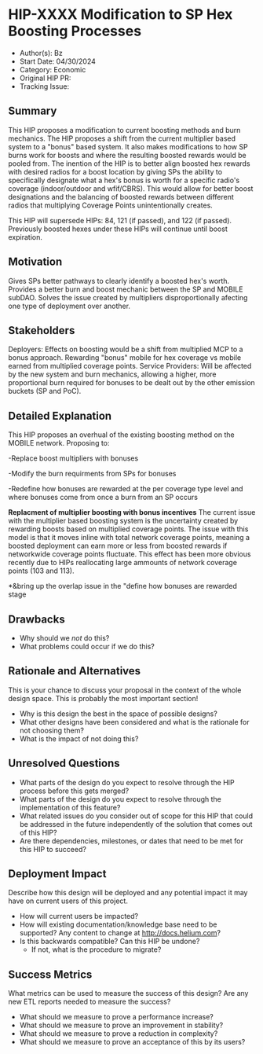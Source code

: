 # HIP-XXXX Modification to SP Hex Boosting Processes

- Author(s): Bz
- Start Date: 04/30/2024
- Category: Economic
- Original HIP PR: <!-- leave this empty; maintainer will fill in ID of this pull request -->
- Tracking Issue: <!-- leave this empty; maintainer will create a discussion issue -->

## Summary

This HIP proposes a modification to current boosting methods and burn mechanics. The HIP proposes a shift from the current multiplier based system to a "bonus" based system. It also makes modifications to how SP burns work for boosts and where the resulting boosted rewards would be pooled from.
The inention of the HIP is to better align boosted hex rewards with desired radios for a boost location by giving SPs the ability to specifically designate what a hex's bonus is worth for a specific radio's coverage (indoor/outdoor and wfif/CBRS). This would allow for better boost designations and the balancing of boosted rewards between different radios that multiplying Coverage Points unintentionally creates.

This HIP will supersede HIPs: 84, 121 (if passed), and 122 (if passed). Previously boosted hexes under these HIPs will continue until boost expiration.

<!-- Read the content requests in all sections before starting to write any section. -->

## Motivation

Gives SPs better pathways to clearly identify a boosted hex's worth.
Provides a better burn and boost mechanic between the SP and MOBILE subDAO.
Solves the issue created by multipliers disproportionally afecting one type of deployment over another.

## Stakeholders

Deployers: Effects on boosting would be a shift from multiplied MCP to a bonus approach. Rewarding "bonus" mobile for hex coverage vs mobile earned from multiplied coverage points.
Service Providers: Will be affected by the new system and burn mechanics, allowing a higher, more proportional burn required for bonuses to be dealt out by the other emission buckets (SP and PoC).

## Detailed Explanation

This HIP proposes an overhual of the existing boosting method on the MOBILE network. Proposing to: 
 
  -Replace boost multipliers with bonuses

  -Modify the burn requirments from SPs for bonuses

  -Redefine how bonuses are rewarded at the per coverage type level and where bonuses come from once a burn from an SP occurs


**Replacment of multiplier boosting with bonus incentives**
The current issue with the multiplier based boosting system is the uncertainty created by rewarding boosts based on multiplied coverage points. The issue with this model is that it moves inline with total network coverage points, meaning a boosted deployment can earn more or less from boosted rewards if networkwide coverage points fluctuate. This effect has been more obvious recently due to HIPs reallocating large ammounts of network coverage points (103 and 113). 

*&bring up the overlap issue in the "define how bonuses are rewarded stage


## Drawbacks

- Why should we _not_ do this?
- What problems could occur if we do this?

## Rationale and Alternatives

This is your chance to discuss your proposal in the context of the whole design space. This is
probably the most important section!

- Why is this design the best in the space of possible designs?
- What other designs have been considered and what is the rationale for not choosing them?
- What is the impact of not doing this?

## Unresolved Questions

- What parts of the design do you expect to resolve through the HIP process before this gets merged?
- What parts of the design do you expect to resolve through the implementation of this feature?
- What related issues do you consider out of scope for this HIP that could be addressed in the
  future independently of the solution that comes out of this HIP?
- Are there dependencies, milestones, or dates that need to be met for this HIP to succeed?

## Deployment Impact

Describe how this design will be deployed and any potential impact it may have on current users of
this project.

- How will current users be impacted?
- How will existing documentation/knowledge base need to be supported? Any content to change at
  <http://docs.helium.com>?
- Is this backwards compatible? Can this HIP be undone?
  - If not, what is the procedure to migrate?

## Success Metrics

What metrics can be used to measure the success of this design? Are any new ETL reports needed to
measure the success?

- What should we measure to prove a performance increase?
- What should we measure to prove an improvement in stability?
- What should we measure to prove a reduction in complexity?
- What should we measure to prove an acceptance of this by its users?
